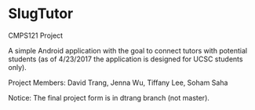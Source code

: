 # SlugTutor
CMPS121 Project

A simple Android application with the goal to connect tutors with potential students (as of 4/23/2017 the application is designed
for UCSC students only).

Project Members: David Trang, Jenna Wu, Tiffany Lee, Soham Saha

Notice: The final project form is in dtrang branch (not master).
